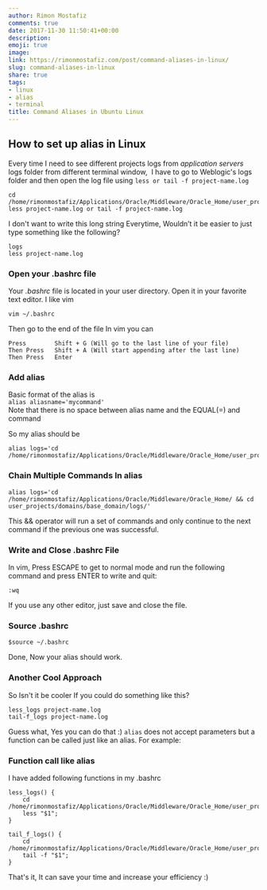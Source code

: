 ```yaml
---
author: Rimon Mostafiz
comments: true
date: 2017-11-30 11:50:41+00:00
description:
emoji: true
image:
link: https://rimonmostafiz.com/post/command-aliases-in-linux/
slug: command-aliases-in-linux
share: true
tags:
- linux
- alias
- terminal
title: Command Aliases in Ubuntu Linux
---
```

## How to set up alias in Linux

Every time I need to see different projects logs from _application servers_ logs folder from different terminal window,  I have to go to Weblogic's logs folder and then open the log file using `less or tail -f project-name.log `

    cd /home/rimonmostafiz/Applications/Oracle/Middleware/Oracle_Home/user_projects/domains/base_domain/logs/
    less project-name.log or tail -f project-name.log

I don't want to write this long string Everytime, Wouldn’t it be easier to just type something like the following?

    logs
    less project-name.log


### Open your .bashrc file

Your _.bashrc_ file is located in your user directory. Open it in your favorite text editor. I like vim

    vim ~/.bashrc

Then go to the end of the file In vim you can

    Press        Shift + G (Will go to the last line of your file)
    Then Press   Shift + A (Will start appending after the last line)
    Then Press   Enter

### Add alias

Basic format of the alias is<br>
`alias aliasname='mycommand'`<br>
Note that there is no space between alias name and the EQUAL(=) and command

So my alias should be

    alias logs='cd /home/rimonmostafiz/Applications/Oracle/Middleware/Oracle_Home/user_projects/domains/base_domain/logs/'

### Chain Multiple Commands In alias

    alias logs='cd /home/rimonmostafiz/Applications/Oracle/Middleware/Oracle_Home/ && cd user_projects/domains/base_domain/logs/'

This && operator will run a set of commands and only continue to the next command if the previous one was successful.


### Write and Close .bashrc File

In vim, Press ESCAPE to get to normal mode and run the following command and press ENTER to write and quit:

    :wq

If you use any other editor, just save and close the file.

### Source .bashrc

    $source ~/.bashrc

Done, Now your alias should work.

### Another Cool Approach

So Isn't it be cooler If you could do something like this?

    less_logs project-name.log
    tail-f_logs project-name.log

Guess what, Yes you can do that :)
`alias` does not accept parameters but a function can be called just like an alias. For example:

### Function call like alias
I have added following functions in my .bashrc

    less_logs() {
        cd /home/rimonmostafiz/Applications/Oracle/Middleware/Oracle_Home/user_projects/domains/base_domain/logs/;
        less "$1";
    }

    tail_f_logs() {
        cd /home/rimonmostafiz/Applications/Oracle/Middleware/Oracle_Home/user_projects/domains/base_domain/logs/;
        tail -f "$1";
    }


That's it, It can save your time and increase your efficiency :)
